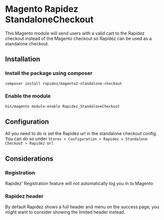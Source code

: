 # Magento Rapidez StandaloneCheckout

This Magento module will send users with a valid cart to the Rapidez checkout instead of the Magento checkout so Rapidez can be used as a standalone checkout.

## Installation

### Install the package using composer
 
```bash
composer install rapidez/magento2-standalone-checkout
```

### Enable the module

```bash
bin/magento module:enable Rapidez_StandaloneCheckout
```

## Configuration

All you need to do is set the Rapidez url in the standalone checkout config.
You can do so under `Stores > Configuration > Rapidez > Standalone Checkout > Rapidez Url`

## Considerations

### Registration

Rapidez' Registration feature will not automatically log you in to Magento

### Rapidez header

By default Rapidez shows a full header and menu on the success page, you might want to consider showing the limited header instead.

